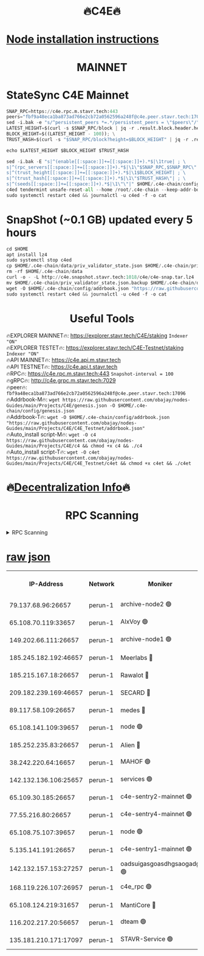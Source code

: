 <h1 align="center"> 🔥C4E🔥</h1>

[Node installation instructions](https://github.com/obajay/nodes-Guides/tree/main/Projects/C4E)
=

<h1 align="center"> MAINNET</h1>

# StateSync C4E Mainnet
```python
SNAP_RPC=https://c4e.rpc.m.stavr.tech:443
peers="fbf9a48eca1ba873ad766e2cb72a0562596a248f@c4e.peer.stavr.tech:17096"
sed -i.bak -e "s/^persistent_peers *=.*/persistent_peers = \"$peers\"/" $HOME/.c4e-chain/config/config.toml
LATEST_HEIGHT=$(curl -s $SNAP_RPC/block | jq -r .result.block.header.height); \
BLOCK_HEIGHT=$((LATEST_HEIGHT - 100)); \
TRUST_HASH=$(curl -s "$SNAP_RPC/block?height=$BLOCK_HEIGHT" | jq -r .result.block_id.hash)

echo $LATEST_HEIGHT $BLOCK_HEIGHT $TRUST_HASH

sed -i.bak -E "s|^(enable[[:space:]]+=[[:space:]]+).*$|\1true| ; \
s|^(rpc_servers[[:space:]]+=[[:space:]]+).*$|\1\"$SNAP_RPC,$SNAP_RPC\"| ; \
s|^(trust_height[[:space:]]+=[[:space:]]+).*$|\1$BLOCK_HEIGHT| ; \
s|^(trust_hash[[:space:]]+=[[:space:]]+).*$|\1\"$TRUST_HASH\"| ; \
s|^(seeds[[:space:]]+=[[:space:]]+).*$|\1\"\"|" $HOME/.c4e-chain/config/config.toml
c4ed tendermint unsafe-reset-all --home /root/.c4e-chain --keep-addr-book
sudo systemctl restart c4ed && journalctl -u c4ed -f -o cat
```
# SnapShot (~0.1 GB) updated every 5 hours
```python
cd $HOME
apt install lz4
sudo systemctl stop c4ed
cp $HOME/.c4e-chain/data/priv_validator_state.json $HOME/.c4e-chain/priv_validator_state.json.backup
rm -rf $HOME/.c4e-chain/data
curl -o - -L http://c4e.snapshot.stavr.tech:1018/c4e/c4e-snap.tar.lz4 | lz4 -c -d - | tar -x -C $HOME/.c4e-chain --strip-components 2
mv $HOME/.c4e-chain/priv_validator_state.json.backup $HOME/.c4e-chain/data/priv_validator_state.json
wget -O $HOME/.c4e-chain/config/addrbook.json "https://raw.githubusercontent.com/obajay/nodes-Guides/main/Projects/C4E/addrbook.json"
sudo systemctl restart c4ed && journalctl -u c4ed -f -o cat
```
 <h1 align="center"> Useful Tools</h1>

🔥EXPLORER MAINNET🔥:  https://explorer.stavr.tech/C4E/staking            `Indexer "ON"` \
🔥EXPLORER TESTET🔥:   https://explorer.stavr.tech/C4E-Testnet/staking     `Indexer "ON"` \
🔥API MAINNET🔥:       https://c4e.api.m.stavr.tech \
🔥API TESTNET🔥:       https://c4e.api.t.stavr.tech \
🔥RPC🔥:               https://c4e.rpc.m.stavr.tech:443                  `Snapshot-interval = 100` \
🔥gRPC🔥:              http://c4e.grpc.m.stavr.tech:7029 \
🔥peer🔥:              `fbf9a48eca1ba873ad766e2cb72a0562596a248f@c4e.peer.stavr.tech:17096` \
🔥Addrbook-M🔥:    ```wget https://raw.githubusercontent.com/obajay/nodes-Guides/main/Projects/C4E/genesis.json -O $HOME/.c4e-chain/config/genesis.json``` \
🔥Addrbook-T🔥:    ```wget -O $HOME/.c4e-chain/config/addrbook.json "https://raw.githubusercontent.com/obajay/nodes-Guides/main/Projects/C4E/C4E_Testnet/addrbook.json"``` \
🔥Auto_install script-M🔥: ```wget -O c4 https://raw.githubusercontent.com/obajay/nodes-Guides/main/Projects/C4E/c4 && chmod +x c4 && ./c4``` \
🔥Auto_install script-T🔥: ```wget -O c4et https://raw.githubusercontent.com/obajay/nodes-Guides/main/Projects/C4E/C4E_Testnet/c4et && chmod +x c4et && ./c4et```

🔥[Decentralization Info](https://github.com/obajay/StateSync-snapshots/tree/main/Projects/C4E/Decentralization)🔥
=

<h1 align="center"> RPC Scanning</h1>

<details>
<summary>RPC Scanning</summary>

<h2 align="center"> We scan nodes in real time every 4 hours. And we provide the final result of RPC endpoints.
We cannot influence the operation of these nodes in any way. </h2>


```python
If Voting Power is higher than 0 --> then the Node is a validator of the network and may be subject to attack and be a potential threat to the chain.
```
```python
We marked such validators with a red symbol
```

</details>

[raw json](https://rpc-check.c4e.stavr.tech/c4e/rpc-c4e-result.json)
=



<table><tr><th>IP-Address</th><th>Network</th><th>Moniker</th><th>Latest Block Height</th><th>Earliest Block Height</th><th>Catching Up</th><th>Tx Index</th><th>Voting Power</th><th>Scan Time</th></tr><tr><td>79.137.68.96:26657</td><td>perun-1</td><td>archive-node2 🟢</td><td>7727042</td><td>1</td><td>False</td><td>on</td><td>0</td><td>2024-03-24T20:25:26.617587760UTC</td></tr><tr><td>65.108.70.119:33657</td><td>perun-1</td><td>AlxVoy 🟢</td><td>7727322</td><td>1</td><td>False</td><td>on</td><td>0</td><td>2024-03-24T20:25:40.636139901UTC</td></tr><tr><td>149.202.66.111:26657</td><td>perun-1</td><td>archive-node1 🟢</td><td>7727324</td><td>1</td><td>False</td><td>on</td><td>0</td><td>2024-03-24T20:25:57.043423912UTC</td></tr><tr><td>185.245.182.192:46657</td><td>perun-1</td><td>Meerlabs 🔴</td><td>7727325</td><td>1051501</td><td>False</td><td>on</td><td>344615</td><td>2024-03-24T20:26:02.406956542UTC</td></tr><tr><td>185.215.167.18:26657</td><td>perun-1</td><td>Rawalot 🔴</td><td>7727327</td><td>1090501</td><td>False</td><td>on</td><td>450091</td><td>2024-03-24T20:26:13.223632734UTC</td></tr><tr><td>209.182.239.169:46657</td><td>perun-1</td><td>SECARD 🔴</td><td>7727324</td><td>2616101</td><td>False</td><td>off</td><td>749308</td><td>2024-03-24T20:25:52.359913216UTC</td></tr><tr><td>89.117.58.109:26657</td><td>perun-1</td><td>medes 🔴</td><td>7727326</td><td>2826001</td><td>False</td><td>off</td><td>891025</td><td>2024-03-24T20:26:08.797085091UTC</td></tr><tr><td>65.108.141.109:39657</td><td>perun-1</td><td>node 🟢</td><td>7727320</td><td>5303301</td><td>False</td><td>on</td><td>0</td><td>2024-03-24T20:25:28.961341561UTC</td></tr><tr><td>185.252.235.83:26657</td><td>perun-1</td><td>Alien 🔴</td><td>7727324</td><td>6502501</td><td>False</td><td>on</td><td>648215</td><td>2024-03-24T20:25:57.602484757UTC</td></tr><tr><td>38.242.220.64:16657</td><td>perun-1</td><td>MAHOF 🟢</td><td>7727324</td><td>6885501</td><td>False</td><td>on</td><td>0</td><td>2024-03-24T20:25:54.709562302UTC</td></tr><tr><td>142.132.136.106:25657</td><td>perun-1</td><td>services 🟢</td><td>7727322</td><td>7012001</td><td>False</td><td>on</td><td>0</td><td>2024-03-24T20:25:43.225598716UTC</td></tr><tr><td>65.109.30.185:26657</td><td>perun-1</td><td>c4e-sentry2-mainnet 🟢</td><td>7727325</td><td>7284001</td><td>False</td><td>on</td><td>0</td><td>2024-03-24T20:26:02.081583888UTC</td></tr><tr><td>77.55.216.80:26657</td><td>perun-1</td><td>c4e-sentry4-mainnet 🟢</td><td>7727322</td><td>7297001</td><td>False</td><td>on</td><td>0</td><td>2024-03-24T20:25:40.345677585UTC</td></tr><tr><td>65.108.75.107:39657</td><td>perun-1</td><td>node 🟢</td><td>7727322</td><td>7300001</td><td>False</td><td>on</td><td>0</td><td>2024-03-24T20:25:43.560866593UTC</td></tr><tr><td>5.135.141.191:26657</td><td>perun-1</td><td>c4e-sentry1-mainnet 🟢</td><td>7727319</td><td>7300501</td><td>False</td><td>on</td><td>0</td><td>2024-03-24T20:25:26.096056864UTC</td></tr><tr><td>142.132.157.153:27257</td><td>perun-1</td><td>oadsuigasgoasdhgsaogadg 🟢</td><td>7727319</td><td>7574001</td><td>False</td><td>on</td><td>0</td><td>2024-03-24T20:25:23.757870961UTC</td></tr><tr><td>168.119.226.107:26957</td><td>perun-1</td><td>c4e_rpc 🟢</td><td>7727320</td><td>7627320</td><td>False</td><td>on</td><td>0</td><td>2024-03-24T20:25:33.641407377UTC</td></tr><tr><td>65.108.124.219:31657</td><td>perun-1</td><td>MantiCore 🔴</td><td>7727322</td><td>7627322</td><td>False</td><td>off</td><td>730003</td><td>2024-03-24T20:25:40.032328727UTC</td></tr><tr><td>116.202.217.20:56657</td><td>perun-1</td><td>dteam 🟢</td><td>7727319</td><td>7660701</td><td>False</td><td>on</td><td>0</td><td>2024-03-24T20:25:26.318151137UTC</td></tr><tr><td>135.181.210.171:17097</td><td>perun-1</td><td>STAVR-Service 🟢</td><td>7727322</td><td>7726501</td><td>False</td><td>on</td><td>0</td><td>2024-03-24T20:25:43.876586159UTC</td></tr></table>
